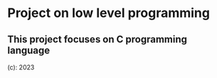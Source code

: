 # Project on low level programming #
## This project focuses on C programming language ##
(c): 2023
